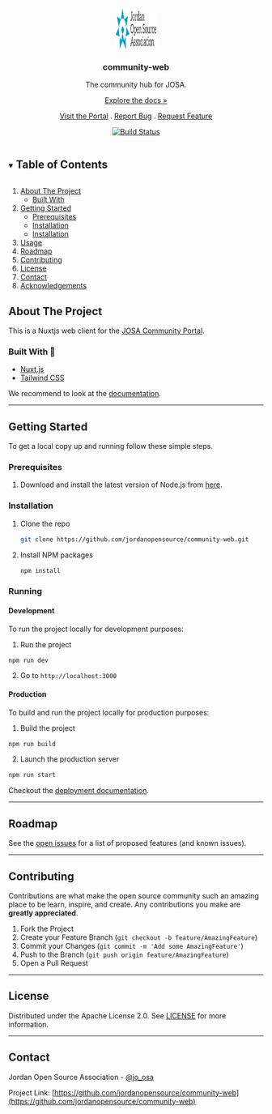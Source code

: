 <!-- PROJECT LOGO -->
<div align="center">
<a href="https://github.com/jordanopensource/community-web">
  <img src=".github/images/logo.svg" alt="Logo" width="80" height="80">
</a>


### community-web

The community hub for JOSA.

[Explore the docs »](https://github.com/jordanopensource/community-web)

[Visit the Portal]()
.
[Report Bug](https://github.com/jordanopensource/community-web/issues)
.
[Request Feature](https://github.com/jordanopensource/community-web/issues)

[![Build Status](https://builds.josa.dev/api/badges/jordanopensource/community-web/status.svg)](https://builds.josa.dev/jordanopensource/community-web)

</div>

<!-- TABLE OF CONTENTS -->
<details open="open">
  <summary><h2 style="display: inline-block">Table of Contents</h2></summary>
  <ol>
    <li>
      <a href="#about-the-project">About The Project</a>
      <ul>
        <li><a href="#built-with">Built With</a></li>
      </ul>
    </li>
    <li>
      <a href="#getting-started">Getting Started</a>
      <ul>
        <li><a href="#prerequisites">Prerequisites</a></li>
        <li><a href="#installation">Installation</a></li>
        <li><a href="#running">Installation</a></li>
      </ul>
    </li>
    <li><a href="#usage">Usage</a></li>
    <li><a href="#roadmap">Roadmap</a></li>
    <li><a href="#contributing">Contributing</a></li>
    <li><a href="#license">License</a></li>
    <li><a href="#contact">Contact</a></li>
    <li><a href="#acknowledgements">Acknowledgements</a></li>
  </ol>
</details>

<!-- ABOUT THE PROJECT -->
## About The Project

This is a Nuxtjs web client for the [JOSA Community Portal]().

### Built With 🤖

* [Nuxt.js](https://v3.nuxtjs.org/)
* [Tailwind CSS](https://tailwindcss.com/)

We recommend to look at the [documentation](https://v3.nuxtjs.org).

___

<!-- GETTING STARTED -->
## Getting Started

To get a local copy up and running follow these simple steps.

### Prerequisites

1. Download and install the latest version of Node.js from [here](https://nodejs.org/en/download/).

### Installation

1. Clone the repo

   ```sh
   git clone https://github.com/jordanopensource/community-web.git
   ```

2. Install NPM packages

   ```sh
   npm install
   ```

### Running

#### Development

To run the project locally for development purposes:

1. Run the project

```sh
npm run dev
```

2. Go to `http://localhost:3000`

#### Production

To build and run the project locally for production purposes:

1. Build the project

```sh
npm run build
```

2. Launch the production server

```sh
npm run start
```

Checkout the [deployment documentation](https://v3.nuxtjs.org/docs/deployment).

___

<!-- ROADMAP -->
## Roadmap

See the [open issues](https://github.com/jordanopensource/portal-web/issues) for a list of proposed features (and known issues).

___

<!-- CONTRIBUTING -->
## Contributing

Contributions are what make the open source community such an amazing place to be learn, inspire, and create. Any contributions you make are **greatly appreciated**.

1. Fork the Project
2. Create your Feature Branch (`git checkout -b feature/AmazingFeature`)
3. Commit your Changes (`git commit -m 'Add some AmazingFeature'`)
4. Push to the Branch (`git push origin feature/AmazingFeature`)
5. Open a Pull Request

___

<!-- LICENSE -->
## License

Distributed under the Apache License 2.0. See [LICENSE](LICENSE) for more information.

___

<!-- CONTACT -->
## Contact

Jordan Open Source Association - [@jo_osa](https://twitter.com/@jo_osa)

Project Link: [https://github.com/jordanopensource/community-web](https://github.com/jordanopensource/community-web)
